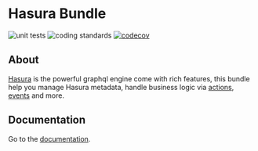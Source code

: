 # Hasura Bundle

![unit tests](https://github.com/hasura-extra/hasura-bundle/actions/workflows/unit-tests.yml/badge.svg)
![coding standards](https://github.com/hasura-extra/hasura-bundle/actions/workflows/coding-standards.yml/badge.svg)
[![codecov](https://codecov.io/gh/hasura-extra/hasura-bundle/branch/main/graph/badge.svg?token=KROEOUC7V4)](https://codecov.io/gh/hasura-extra/hasura-bundle)

## About

[Hasura](https://hasura.io) is the powerful graphql engine come with rich features, this bundle help you manage Hasura metadata, handle business logic via [actions](https://hasura.io/docs/latest/graphql/core/actions/index.html), [events](https://hasura.io/docs/latest/graphql/core/event-triggers/index.html) and more.

## Documentation

Go to the [documentation](https://hasura-extra.github.io/hasura-extra).